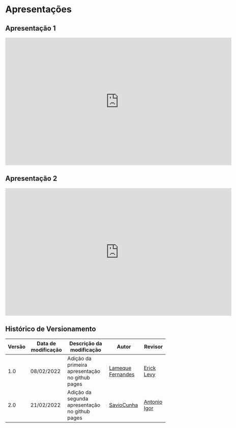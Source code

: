 # Apresentações

## Apresentação 1

<center>

<iframe width="711" height="400" src="https://www.youtube.com/embed/sG2ri3Yfpdk" title="YouTube video player" frameborder="0" allow="accelerometer; autoplay; clipboard-write; encrypted-media; gyroscope; picture-in-picture" allowfullscreen></iframe>

</center>


## Apresentação 2

<center>

<iframe width="711" height="400" src="https://www.youtube.com/embed/elvMYd8bHoA" title="YouTube video player" frameborder="0" allow="accelerometer; autoplay; clipboard-write; encrypted-media; gyroscope; picture-in-picture" allowfullscreen></iframe>

</center>

## Histórico de Versionamento 

|Versão|Data de modificação|Descrição da modificação|Autor|Revisor|
|-|-|-|-|-|
|1.0|08/02/2022|Adição da primeira apresentação no github pages|[Lameque Fernandes](https://github.com/LamequeFernandes)|[Erick Levy](https://github.com/ericklevy)|
|2.0|21/02/2022|Adição da segunda apresentação no github pages|[SavioCunha](https://github.com/savioc2)|[Antonio Igor](https://github.com/antonioigorcarvalho)|
